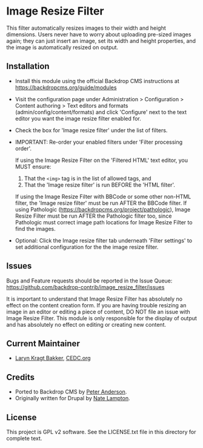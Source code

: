 Image Resize Filter
===================

This filter automatically resizes images to their width and height dimensions.
Users never have to worry about uploading pre-sized images again; they can just
insert an image, set its width and height properties, and the image is
automatically resized on output.

Installation
------------

- Install this module using the official Backdrop CMS instructions at
  https://backdropcms.org/guide/modules

- Visit the configuration page under Administration > Configuration > Content
  authoring > Text editors and formats (admin/config/content/formats) and click
  'Configure' next to the text editor you want the image resize filter enabled
  for.

- Check the box for 'Image resize filter' under the list of filters.

- IMPORTANT: Re-order your enabled filters under 'Filter processing order'.

  If using the Image Resize Filter on the 'Filtered HTML' text editor, you MUST
  ensure:
    1. That the `<img>` tag is in the list of allowed tags, and
    2. That the 'Image resize filter' is run BEFORE the 'HTML filter'.

  If using the Image Resize Filter with BBCode or some other non-HTML filter,
  the 'Image resize filter' must be run AFTER the BBCode filter. If using
  Pathologic (https://backdropcms.org/project/pathologic), Image Resize Filter
  must be run AFTER the Pathologic filter too, since Pathologic must correct
  image path locations for Image Resize Filter to find the images.

- Optional: Click the Image resize filter tab underneath 'Filter settings' to
  set additional configuration for the the image resize filter.

Issues
------

Bugs and Feature requests should be reported in the Issue Queue:
https://github.com/backdrop-contrib/image_resize_filter/issues

It is important to understand that Image Resize Filter has absolutely no effect
on the content creation form. If you are having trouble resizing an image in an
editor or editing a piece of content, DO NOT file an issue with Image Resize
Filter. This module is only responsible for the display of output and has
absolutely no effect on editing or creating new content.

Current Maintainer
-------

- [Laryn Kragt Bakker](https://github.com/laryn), [CEDC.org](https://CEDC.org) 

Credits
-------

- Ported to Backdrop CMS by [Peter Anderson](https://github.com/BWPanda).
- Originally written for Drupal by [Nate Lampton](https://github.com/quicksketch).

License
-------

This project is GPL v2 software. See the LICENSE.txt file in this directory for
complete text.


